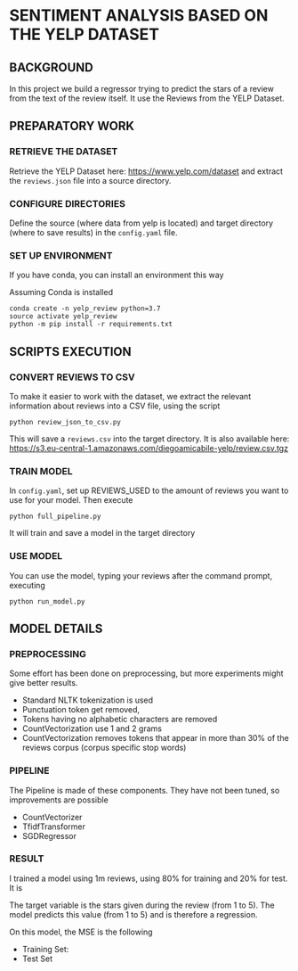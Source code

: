# SENTIMENT ANALYSIS BASED ON THE YELP DATASET

## BACKGROUND

In this project we build a regressor trying to predict the stars of a review from the text of the review itself.
It use the Reviews from the YELP Dataset.

## PREPARATORY WORK

### RETRIEVE THE DATASET

Retrieve the YELP Dataset here: https://www.yelp.com/dataset and extract the `reviews.json` file into a source directory.

### CONFIGURE DIRECTORIES 

Define the source (where data from yelp is located) and target directory (where to save results) in the `config.yaml` file.

### SET UP ENVIRONMENT

If you have conda, you can install an environment this way

Assuming Conda is installed

```
conda create -n yelp_review python=3.7
source activate yelp_review 
python -m pip install -r requirements.txt
```

## SCRIPTS EXECUTION

### CONVERT REVIEWS TO CSV

To make it easier to work with the dataset, we extract the relevant information about reviews into a CSV file, using the script

`python review_json_to_csv.py`

This will save a `reviews.csv` into the target directory. 
It is also available here: https://s3.eu-central-1.amazonaws.com/diegoamicabile-yelp/review.csv.tgz

### TRAIN MODEL

In `config.yaml`, set up REVIEWS_USED to the amount of reviews you want to use for your model.
Then execute

`python full_pipeline.py`

It will train and save a model in the target directory

### USE MODEL

You can use the model, typing your reviews after the command prompt, executing

`python run_model.py`


## MODEL DETAILS

### PREPROCESSING

Some effort has been done on preprocessing, but more experiments might give better results. 

- Standard NLTK tokenization is used
- Punctuation token get removed, 
- Tokens having no alphabetic characters are removed
- CountVectorization use 1 and 2 grams
- CountVectorization removes tokens that appear in more than 30% of the reviews corpus (corpus specific stop words)

### PIPELINE

The Pipeline is made of these components. They have not been tuned, so improvements are possible
- CountVectorizer
- TfidfTransformer
- SGDRegressor

### RESULT

I trained a model using 1m reviews, using 80% for training and 20% for test. It is

The target variable is the stars given during the review (from 1 to 5). The model predicts this value (from 1 to 5) and is therefore a regression.

On this model, the MSE is the following

- Training Set: 
- Test Set
